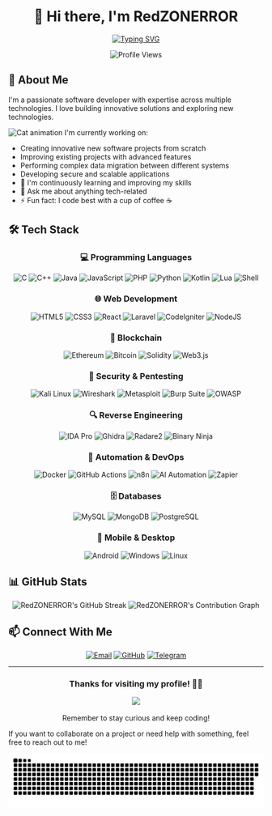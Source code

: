<div align="center">

# 👋 Hi there, I'm RedZONERROR

[![Typing SVG](https://readme-typing-svg.herokuapp.com?font=Fira+Code&size=25&duration=3000&pause=1000&color=F70000&center=true&vCenter=true&width=435&lines=Full+Stack+Developer;Mobile+App+Developer;Software+Engineer;Database+Expert)](https://git.io/typing-svg)

![Profile Views](https://komarev.com/ghpvc/?username=redzonerror&style=flat-square&color=red)

</div>

## 🧠 About Me

I'm a passionate software developer with expertise across multiple technologies. I love building innovative solutions and exploring new technologies.

<img src="https://media.giphy.com/media/WUlplcMpOCEmTGBtBW/giphy.gif" alt="Cat animation" width="30"> I'm currently working on:
  - Creating innovative new software projects from scratch
  - Improving existing projects with advanced features
  - Performing complex data migration between different systems
  - Developing secure and scalable applications
- 🌱 I'm continuously learning and improving my skills
- 💬 Ask me about anything tech-related
- ⚡ Fun fact: I code best with a cup of coffee ☕

## 🛠️ Tech Stack

<div align="center">

### 💻 Programming Languages

![C](https://img.shields.io/badge/C-00599C?style=for-the-badge&logo=c&logoColor=white)
![C++](https://img.shields.io/badge/C%2B%2B-00599C?style=for-the-badge&logo=c%2B%2B&logoColor=white)
![Java](https://img.shields.io/badge/Java-ED8B00?style=for-the-badge&logo=openjdk&logoColor=white)
![JavaScript](https://img.shields.io/badge/JavaScript-F7DF1E?style=for-the-badge&logo=javascript&logoColor=black)
![PHP](https://img.shields.io/badge/PHP-777BB4?style=for-the-badge&logo=php&logoColor=white)
![Python](https://img.shields.io/badge/Python-3776AB?style=for-the-badge&logo=python&logoColor=white)
![Kotlin](https://img.shields.io/badge/Kotlin-0095D5?&style=for-the-badge&logo=kotlin&logoColor=white)
![Lua](https://img.shields.io/badge/Lua-2C2D72?style=for-the-badge&logo=lua&logoColor=white)
![Shell](https://img.shields.io/badge/Shell_Script-121011?style=for-the-badge&logo=gnu-bash&logoColor=white)

### 🌐 Web Development

![HTML5](https://img.shields.io/badge/HTML5-E34F26?style=for-the-badge&logo=html5&logoColor=white)
![CSS3](https://img.shields.io/badge/CSS3-1572B6?style=for-the-badge&logo=css3&logoColor=white)
![React](https://img.shields.io/badge/React-20232A?style=for-the-badge&logo=react&logoColor=61DAFB)
![Laravel](https://img.shields.io/badge/Laravel-FF2D20?style=for-the-badge&logo=laravel&logoColor=white)
![CodeIgniter](https://img.shields.io/badge/CodeIgniter-%23EF4223.svg?style=for-the-badge&logo=codeIgniter&logoColor=white)
![NodeJS](https://img.shields.io/badge/Node.js-43853D?style=for-the-badge&logo=node.js&logoColor=white)

### 🔗 Blockchain

![Ethereum](https://img.shields.io/badge/Ethereum-3C3C3D?style=for-the-badge&logo=Ethereum&logoColor=white)
![Bitcoin](https://img.shields.io/badge/Bitcoin-F7931A?style=for-the-badge&logo=bitcoin&logoColor=white)
![Solidity](https://img.shields.io/badge/Solidity-363636?style=for-the-badge&logo=solidity&logoColor=white)
![Web3.js](https://img.shields.io/badge/Web3.js-F16822?style=for-the-badge&logo=web3.js&logoColor=white)

### 🔐 Security & Pentesting

![Kali Linux](https://img.shields.io/badge/Kali_Linux-557C94?style=for-the-badge&logo=kali-linux&logoColor=white)
![Wireshark](https://img.shields.io/badge/Wireshark-1679A7?style=for-the-badge&logo=wireshark&logoColor=white)
![Metasploit](https://img.shields.io/badge/Metasploit-4285F4?style=for-the-badge&logo=metasploit&logoColor=white)
![Burp Suite](https://img.shields.io/badge/Burp_Suite-FF6C37?style=for-the-badge&logo=burp-suite&logoColor=white)
![OWASP](https://img.shields.io/badge/OWASP-000000?style=for-the-badge&logo=owasp&logoColor=white)

### 🔍 Reverse Engineering

![IDA Pro](https://img.shields.io/badge/IDA_Pro-5C2D91?style=for-the-badge&logo=ida-pro&logoColor=white)
![Ghidra](https://img.shields.io/badge/Ghidra-4A154B?style=for-the-badge&logo=ghidra&logoColor=white)
![Radare2](https://img.shields.io/badge/Radare2-FF6B6B?style=for-the-badge&logo=radare2&logoColor=white)
![Binary Ninja](https://img.shields.io/badge/Binary_Ninja-FF7F00?style=for-the-badge&logo=binary-ninja&logoColor=white)

### 🤖 Automation & DevOps

![Docker](https://img.shields.io/badge/Docker-2496ED?style=for-the-badge&logo=docker&logoColor=white)
![GitHub Actions](https://img.shields.io/badge/GitHub_Actions-2088FF?style=for-the-badge&logo=github-actions&logoColor=white)
![n8n](https://img.shields.io/badge/n8n-62E0D9?style=for-the-badge&logo=n8n&logoColor=white)
![AI Automation](https://img.shields.io/badge/AI_Automation-FF6F00?style=for-the-badge&logo=tensorflow&logoColor=white)
![Zapier](https://img.shields.io/badge/Zapier-FF4A00?style=for-the-badge&logo=zapier&logoColor=white)

### 🗄️ Databases

![MySQL](https://img.shields.io/badge/MySQL-005C84?style=for-the-badge&logo=mysql&logoColor=white)
![MongoDB](https://img.shields.io/badge/MongoDB-4EA94B?style=for-the-badge&logo=mongodb&logoColor=white)
![PostgreSQL](https://img.shields.io/badge/PostgreSQL-316192?style=for-the-badge&logo=postgresql&logoColor=white)

### 📱 Mobile & Desktop

![Android](https://img.shields.io/badge/Android-3DDC84?style=for-the-badge&logo=android&logoColor=white)
![Windows](https://img.shields.io/badge/Windows-0078D6?style=for-the-badge&logo=windows&logoColor=white)
![Linux](https://img.shields.io/badge/Linux-FCC624?style=for-the-badge&logo=linux&logoColor=black)

</div>

## 📊 GitHub Stats

<div align="center">
<img src="https://github-readme-streak-stats.herokuapp.com/?user=redzonerror&theme=radical" alt="RedZONERROR's GitHub Streak" />

<img src="https://github-readme-activity-graph.vercel.app/graph?username=redzonerror&theme=redical&bg_color=20232a&hide_border=true" alt="RedZONERROR's Contribution Graph" />
</div>

## 📫 Connect With Me

<div align="center">

[![Email](https://img.shields.io/badge/Email-redzonerror@gmail.com-red?style=for-the-badge&logo=gmail)](mailto:redzonerror@gmail.com)
[![GitHub](https://img.shields.io/badge/GitHub-RedZONERROR-181717?style=for-the-badge&logo=github)](https://github.com/redzonerror)
[![Telegram](https://img.shields.io/badge/Telegram-RedZONERROR-26A5E4?style=for-the-badge&logo=telegram)](https://t.me/redzonerror)

</div>

---

<div align="center">

### Thanks for visiting my profile! 👨‍💻

<img src="https://media.giphy.com/media/v1.Y2lkPTc5MGI3NjExamI3bmYxazh0c3Awd3JnZnc2dG53aXNpd3pyN3Q5M2hsb2dkcjRsYyZlcD12MV9pbnRlcm5hbF9naWZfYnlfaWQmY3Q9Zw/3oKIPnAiaMCws8nOsE/giphy.gif" width="200">

<p>
 Remember to stay curious and keep coding!
</p>

</div>

If you want to collaborate on a project or need help with something, feel free to reach out to me!


<picture>
  <source media="(prefers-color-scheme: dark)" srcset="https://raw.githubusercontent.com/redzonerror/redzonerror/output/github-snake-dark.svg" />
  <source media="(prefers-color-scheme: light)" srcset="https://raw.githubusercontent.com/redzonerror/redzonerror/output/github-snake.svg" />
  <img alt="github-snake" src="https://raw.githubusercontent.com/redzonerror/redzonerror/output/github-snake.svg" />
</picture>